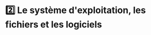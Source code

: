 # 2️⃣ Le système d'exploitation, les fichiers et les logiciels


<!--


## 2.1 - L'OS

## 2.2 - Les logiciels

## 2.3 - Le gestionnaire de fichiers (lancement des logiciels, types de fichiers)


-->
